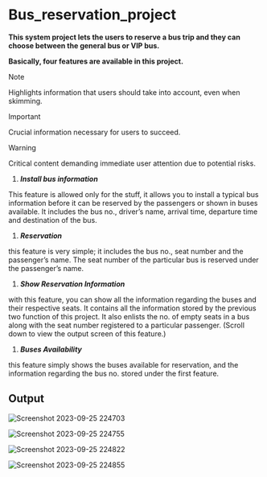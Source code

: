 # Bus_reservation_project

**This system project lets the users to reserve a bus trip and they can choose between the general bus or VIP bus.**

**Basically, four features are available in this project.**

> [!NOTE]
> Highlights information that users should take into account, even when skimming.

> [!IMPORTANT]
> Crucial information necessary for users to succeed.

> [!WARNING]
> Critical content demanding immediate user attention due to potential risks.

1.	_**Install bus information**_

   This feature is allowed only for the stuff, it allows you to install a typical bus information before it can be reserved by the passengers or shown in buses available. It includes the bus no., driver’s name, arrival time, departure time and destination of the bus.


1. 	_**Reservation**_

this feature is very simple; it includes the bus no., seat number and the passenger’s name. The seat number of the particular bus is reserved under the passenger’s name.
1. 	_**Show Reservation Information**_

with this feature, you can show all the information regarding the buses and their respective seats. It contains all the information stored by the previous two function of this project. It also enlists the no. of empty seats in a bus along with the seat number registered to a particular passenger. (Scroll down to view the output screen of this feature.)
1. 	_**Buses Availability**_
   
this feature simply shows the buses available for reservation, and the information regarding the bus no. stored under the first feature.


## Output

![Screenshot 2023-09-25 224703](https://github.com/khaledkamr/Bus_reservation_project/assets/94804298/ce6c072c-c041-431d-8f90-211768f08601)

![Screenshot 2023-09-25 224755](https://github.com/khaledkamr/Bus_reservation_project/assets/94804298/e910edf3-f7a3-4293-b8fa-e06b6a9d4e1a)

![Screenshot 2023-09-25 224822](https://github.com/khaledkamr/Bus_reservation_project/assets/94804298/86dd35f2-e4dc-4f38-999e-e056f5521010)

![Screenshot 2023-09-25 224855](https://github.com/khaledkamr/Bus_reservation_project/assets/94804298/b9ba03ce-6b34-4f86-9723-c117a7291fcd)


